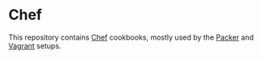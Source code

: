 # Chef

<!-- TODOs

chef 14
  namespace collisions
  move to built-in resources
  check out other chef tooling

  ruby, chef lint, warns
  kitchen machine name from env (suite), allow hostmanager -> multi-machine -> mention at kitchen issue

windows
  windows file from cookbook (static and template)
  package from iso (mount / umount)
  generic shell with logs, output, elevated or not
  official windows cookbook usage
  all packages review for idempotence


retest / refactor chef namespaces
dedicated test cookbooks next to actual one
move from packer
cookbook naming -> chef/core, chef/tests (no cookbooks and prefix in folder name)
chef policyfile
kitchen multi machine setup (use platform / suite name (parent folder?)) - custom vagrantfile with helper machines?
chef test to use core resources only - chef spec for core recipe tests
move cookbooks from ws
no abbreviations (e.g. gv_vs to visual studio)
idempotence everywhere

migrate common cookbooks
clean up local cookbooks
move stable cookbooks to own repos

samples for client, dk, ws, etc

windows firewall enable / disable
windows update configure idempotence
windows autologin

docker split per platform?
docker swarm operations?

msu.msu
chef 14
berkshelf before packer
chef policyfile / chef-run
split windows / linux chef
autologin for docker and download images
-->

This repository contains [Chef] cookbooks, mostly used by the [Packer] and [Vagrant] setups.

[Chef]: https://www.chef.io/chef/
[Packer]: https://github.com/gusztavvargadr/packer
[Vagrant]: https://github.com/gusztavvargadr/vagrant
